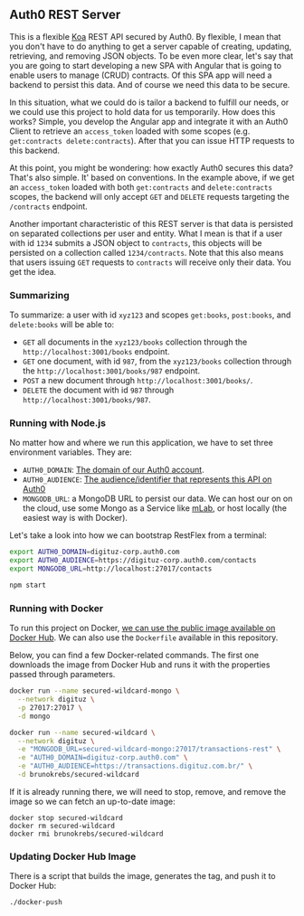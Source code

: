 ## Auth0 REST Server

This is a flexible [Koa](koajs.com) REST API secured by Auth0. By flexible, I mean that you don't have to do anything to
get a server capable of creating, updating, retrieving, and removing JSON objects. To be even more clear, let's say that
you are going to start developing a new SPA with Angular that is going to enable users to manage (CRUD) contracts. Of
this SPA app will need a backend to persist this data. And of course we need this data to be secure.

In this situation, what we could do is tailor a backend to fulfill our needs, or we could use this project to hold data
for us temporarily. How does this works? Simple, you develop the Angular app and integrate it with an Auth0 Client to
retrieve an `access_token` loaded with some scopes (e.g. `get:contracts delete:contracts`). After that you can issue
HTTP requests to this backend.

At this point, you might be wondering: how exactly Auth0 secures this data? That's also simple. It' based on conventions.
In the example above, if we get an `access_token` loaded with both `get:contracts` and `delete:contracts` scopes, the
backend will only accept `GET` and `DELETE` requests targeting the `/contracts` endpoint.

Another important characteristic of this REST server is that data is persisted on separated collections per user and entity.
What I mean is that if a user with id `1234` submits a JSON object to `contracts`, this objects will be persisted on a
collection called `1234/contracts`. Note that this also means that users issuing `GET` requests to `contracts` will
receive only their data. You get the idea.

### Summarizing

To summarize: a user with id `xyz123` and scopes `get:books`, `post:books`, and `delete:books` will be able to:

- `GET` all documents in the `xyz123/books` collection through the `http://localhost:3001/books` endpoint.
- `GET` one document, with id `987`, from the `xyz123/books` collection through the `http://localhost:3001/books/987` endpoint.
- `POST` a new document through `http://localhost:3001/books/`.
- `DELETE` the document with id `987` through `http://localhost:3001/books/987`.

### Running with Node.js

No matter how and where we run this application, we have to set three environment variables. They are:

- `AUTH0_DOMAIN`: [The domain of our Auth0 account](https://manage.auth0.com/).
- `AUTH0_AUDIENCE`: [The audience/identifier that represents this API on Auth0](https://manage.auth0.com/#/apis)
- `MONGODB_URL`: a MongoDB URL to persist our data. We can host our on on the cloud, use some Mongo as a Service like [mLab](https://mlab.com/),
or host locally (the easiest way is with Docker).

Let's take a look into how we can bootstrap RestFlex from a terminal:

```bash
export AUTH0_DOMAIN=digituz-corp.auth0.com
export AUTH0_AUDIENCE=https://digituz-corp.auth0.com/contacts
export MONGODB_URL=http://localhost:27017/contacts

npm start
```

### Running with Docker

To run this project on Docker, [we can use the public image available on Docker Hub](https://hub.docker.com/r/brunokrebs/secured-wildcard/).
We can also use the `Dockerfile` available in this repository.

Below, you can find a few Docker-related commands. The first one downloads the image from Docker Hub and runs it with the
properties passed through parameters.

```bash
docker run --name secured-wildcard-mongo \
  --network digituz \
  -p 27017:27017 \
  -d mongo

docker run --name secured-wildcard \
  --network digituz \
  -e "MONGODB_URL=secured-wildcard-mongo:27017/transactions-rest" \
  -e "AUTH0_DOMAIN=digituz-corp.auth0.com" \
  -e "AUTH0_AUDIENCE=https://transactions.digituz.com.br/" \
  -d brunokrebs/secured-wildcard
```

If it is already running there, we will need to stop, remove, and remove the image so we can fetch an up-to-date image:

```
docker stop secured-wildcard
docker rm secured-wildcard
docker rmi brunokrebs/secured-wildcard
```

### Updating Docker Hub Image

There is a script that builds the image, generates the tag, and push it to Docker Hub:

```bash
./docker-push
```
